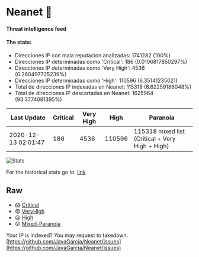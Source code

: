 # Neanet :hocho:
#### Threat intelligence feed
#### The stats:

- Direcciones IP con mala reputacion analizadas: 1741282 (100%)
- Direcciones IP determinadas como 'Critical':  186 (0.0106817850297%)
- Direcciones IP determinadas como 'Very High':  4536 (0.260497725239%)
- Direcciones IP determinadas como 'High':  110596 (6.35141235021)
- Total de direcciones IP indexadas en Neanet:  115318 (6.62259186048%)
- Total de direcciones IP descartadas en Neanet:  1625964 (93.3774081395%)

| Last Update | Critical | Very High | High | Paranoia |
| --- | --- | --- | --- | --- |
| 2020-12-13 02:01:47 | 186 | 4536 | 110596 | 115318 mixed list (Critical + Very High + High)|

![Stats](https://docs.google.com/spreadsheets/d/e/2PACX-1vSnaNMIXVabIpDJjufMlzH7poXnshF3mgd8Is1g9ytUEzVsP5my4Trn8f-xkoLLQ38xpL3HtmUexLo6/pubchart?oid=501124687&format=image)

For the historical stats go to: [link](/stats.csv)
## Raw
- :scream: [Critical](https://raw.githubusercontent.com/JavaGarcia/Neanet/master/blacklists/neanet_critical.txt)
- :fearful: [VeryHigh](https://raw.githubusercontent.com/JavaGarcia/Neanet/master/blacklists/neanet_veryHigh.txtt)
- :frowning: [High](https://raw.githubusercontent.com/JavaGarcia/Neanet/master/blacklists/neanet_high.txt)
- :dizzy_face: [Mixed-Paranoia](https://raw.githubusercontent.com/JavaGarcia/Neanet/master/blacklists/neanet_all.txt)


Your IP is indexed? You may request to takedown. [https://github.com/JavaGarcia/Neanet/issues](https://github.com/JavaGarcia/Neanet/issues)
















































































































































































































































































































































































































































































































































































































































































































































































































































































































































































































































































































































































































































































































































































































































































































































































































































































































































































































































































































































































































































































































































































































































































































































































































































































































































































































































































































































































































































